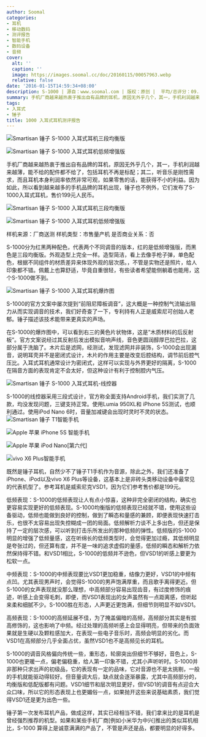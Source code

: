 ```yaml
---
author: Soomal
categories:
- 耳机
- 移动数码
- 测评报告
- 智能手机
- 数码设备
- 音频
cover:
  alt: ''
  caption: ''
  image: https://images.soomal.cc/doc/20160115/00057963.webp
  relative: false
date: '2016-01-15T14:59:34+08:00'
description: S-1000 | 源自：www.soomal.com | 版权：原创 |  平均/总评分：09.30/279
summary: 手机厂商越来越热衷于推出自有品牌的耳机，原因无外乎几个，其一，手机利润越来越薄，能不给的配件都不给了，包括耳机不再是标配；其二，听音乐是刚性需求，而且耳机本身利润率依然非常可观，如果零售的话，能获得不小的利益。因为如此，所以看到越来越多的手机品牌的耳机出现，锤子也不例外，它们发布了S-1000入耳式耳机
tags:
- 入耳式
- 锤子
title: 1000 入耳式耳机测评报告
---
```


![Smartisan 锤子 S-1000 入耳式耳机三段均衡版](https://images.soomal.cc/doc/20160107/00057793_01.webp)



![Smartisan 锤子 S-1000 入耳式耳机低频增强版](https://images.soomal.cc/doc/20160107/00057796_01.webp)



手机厂商越来越热衷于推出自有品牌的耳机，原因无外乎几个，其一，手机利润越来越薄，能不给的配件都不给了，包括耳机不再是标配；其二，听音乐是刚性需求，而且耳机本身利润率依然非常可观，如果零售的话，能获得不小的利益。因为如此，所以看到越来越多的手机品牌的耳机出现，锤子也不例外，它们发布了S-1000入耳式耳机，售价199元人民币。



![Smartisan 锤子 S-1000 入耳式耳机三段均衡版](https://images.soomal.cc/doc/20160107/00057792_01.webp)



![Smartisan 锤子 S-1000 入耳式耳机低频增强版](https://images.soomal.cc/doc/20160107/00057801_01.webp)



样机来源：厂商送测
样机类型：市售量产机
是否商业关系：否



S-1000分为红黑两种配色，代表两个不同调音的版本，红的是低频增强版，而黑色是三段均衡版。外观造型上完全一样。造型简洁，看上去像手枪子弹，单色配色，根据不同组件的材质差异来体现外观的层次感。，不管是实物还是照片，给人印象都不错。佩戴上也算舒适，毕竟自重很轻，有些读者希望能侧躺着也能用，这个S-1000做不到。

![Smartisan 锤子 S-1000 入耳式耳机爆炸图](https://images.soomal.cc/doc/20160114/00057948.webp)




S-1000的官方文案中屡次提到“前阻尼障板调音”，这大概是一种控制气流输出阻力从而实现调音的技术，我们好奇查了一下，专利持有人正是威索尼可创始人老郁。锤子描述该技术能带来更真实的声场。

在S-1000的爆炸图中，可以看到右三的黄色片状物体，这是“木质材料的后反射板”。官方文案说经过其反射后发出模拟音响声线，音色更圆润醇厚巴拉巴拉，这部分属于洗脑了。木片后是滤网，经测试，发现滤网并非装饰，S-1000会出现漏音，说明耳壳并不是密闭式设计，木片的作用主要是改变后腔结构，调节前后腔气压比。入耳式耳机通常设计为密闭式，这样可以实现与外界更好的隔离，S-1000在隔音方面的表现肯定不会太好，但这种设计有利于控制腔内气压。

![Smartisan 锤子 S-1000 入耳式耳机-线控器](https://images.soomal.cc/doc/20160107/00057802.webp)




S-1000的线控器采用三段式设计，官方称全面支持Android手机，我们实测了几款，均没发现问题，三键支持正常。使用Lumia 950XL和 iPhone 5S测试，也顺利通过。使用iPod Nano 6时，音量加减键会出现时灵时不灵的状态。
![Smartisan 锤子 T1智能手机](https://images.soomal.cc/doc/20140808/00044817_01.webp)




![Apple 苹果 iPhone 5S 智能手机](https://images.soomal.cc/doc/20131011/00036197_01.webp)




![Apple 苹果 iPod Nano[第六代]](https://images.soomal.cc/doc/20120508/00019426_01.webp)




![vivo X6 Plus智能手机](https://images.soomal.cc/doc/20151218/00057230_01.webp)




既然是锤子耳机，自然少不了锤子T1手机作为音源，除此之外，我们还准备了iPhone、iPod以及vivo X6 Plus等设备，这基本上是非砖头类移动设备中最常见的代表机型了。参考耳机是威索尼克VSD1，因为它们参考售价都是199元。

低频表现：S-1000的低频表现让人有点小惊喜，这种非完全密闭的结构，确实也更容易实现更好的低频表现。S-1000均衡版的低频表现已经就不错，使用这些设备驱动，低频也能做到良好的控制，做到了瞬态和量感的兼顾，即便表现快速打击乐，也很不太容易出现失控糊成一团的局面。低频解析力谈不上多出色，但还是保持了一定的层次感，可以听到打击乐所发出的那种低频的弹性。低频版的S-1000明显的增强了低频量感，这在听绵长的低频类型时，会觉得更加过瘾，其低频明显是夸张过的，但还算有度，并不是一味的追求虚假的量感，低频的瞬态和解析力依然保持得不错。和VSD1相比，S-1000的低频并不逊色，但VSD1的听感上要更为松软一点。 

中频表现：S-1000的中频表现要比VSD1更加稳重，结像力更好，VSD1的中频有点凹。尤其表现男声时，会觉得S-1000的男声饱满厚重，而且歌手离得更近。但S-1000的女声表现就没那么理想，中高频部分容易出现齿音，有过度修饰的痕迹，听感上会变得毛刺，即便，而VSD1表现出的女声虽然有一点距离感，但听起来柔和细腻不少。S-1000胜在形态，人声更近更饱满，但细节则明显不如VSD1。

高频表现：S-1000的高频延展不佳，为了掩盖偏暗的高频，高频部分其实是有拔高修饰的，这也影响了中频。经过处理的高频听感上会显得明亮，但带来的负面效果就是生硬以及颗粒感加大，在表现一些电子音乐时，高频会明显的劣化。而VSD1在高频部分几乎全面占优，虽然VSD1也不是高频见长的耳机。

S-1000的调音风格偏向传统一些，重形态，轮廓突出但细节不够好，音色上，S-1000也更暖一点，偏老偏稳重，给人第一印象不错，尤其小声听听时。S-1000并非那种只求出声的初级品，它的表现有一定的品味，它对音源也不是太挑剔，一般的手机就能驱动得较好。但音量调大后，缺点就会逐渐暴露，尤其中高频部分的，均衡版和低配版都有问题。VSD1细节和层次明显更好，但VSD1的调音有点迎合大众口味，所以它的形态表现上也更媚俗一点，如果抛开这些来说基础素质，我们觉得VSD1还是更为出色一些。

锤子第一次发布耳机产品，做成这样，其实已经相当不错，我们拿来比的是耳机是曾经强烈推荐的机型。如果和某些手机厂商[例如小米华为中兴]推出的类似耳机相比，S-1000 算得上是诚意满满的产品了，不管是声还是品，都要明显的好得多。